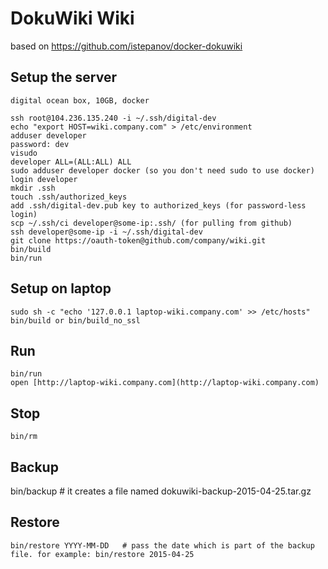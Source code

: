 # DokuWiki Wiki

based on https://github.com/istepanov/docker-dokuwiki

## Setup the server

    digital ocean box, 10GB, docker

    ssh root@104.236.135.240 -i ~/.ssh/digital-dev
    echo "export HOST=wiki.company.com" > /etc/environment
    adduser developer
    password: dev 
    visudo
    developer ALL=(ALL:ALL) ALL 
    sudo adduser developer docker (so you don't need sudo to use docker)
    login developer
    mkdir .ssh
    touch .ssh/authorized_keys
    add .ssh/digital-dev.pub key to authorized_keys (for password-less login)
    scp ~/.ssh/ci developer@some-ip:.ssh/ (for pulling from github)
    ssh developer@some-ip -i ~/.ssh/digital-dev
    git clone https://oauth-token@github.com/company/wiki.git
    bin/build
    bin/run

## Setup on laptop

    sudo sh -c "echo '127.0.0.1 laptop-wiki.company.com' >> /etc/hosts"
    bin/build or bin/build_no_ssl

## Run

    bin/run
    open [http://laptop-wiki.company.com](http://laptop-wiki.company.com)

## Stop

    bin/rm

## Backup

   bin/backup   # it creates a file named dokuwiki-backup-2015-04-25.tar.gz

## Restore

    bin/restore YYYY-MM-DD   # pass the date which is part of the backup file. for example: bin/restore 2015-04-25
